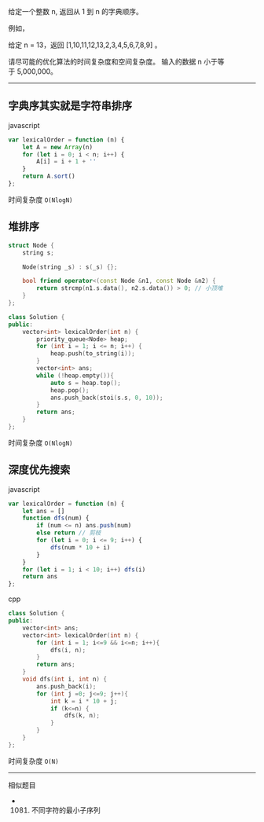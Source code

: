 给定一个整数 n, 返回从 1 到 n 的字典顺序。

例如，

给定 n = 13，返回 [1,10,11,12,13,2,3,4,5,6,7,8,9] 。

请尽可能的优化算法的时间复杂度和空间复杂度。 输入的数据 n 小于等于 5,000,000。

---

## 字典序其实就是字符串排序

javascript

```javascript
var lexicalOrder = function (n) {
    let A = new Array(n)
    for (let i = 0; i < n; i++) {
        A[i] = i + 1 + ''
    }
    return A.sort()
};
```

时间复杂度 `O(NlogN)`

## 堆排序

```cpp
struct Node {
    string s;

    Node(string _s) : s(_s) {};

    bool friend operator<(const Node &n1, const Node &n2) {
        return strcmp(n1.s.data(), n2.s.data()) > 0; // 小顶堆
    }
};

class Solution {
public:
    vector<int> lexicalOrder(int n) {
        priority_queue<Node> heap;
        for (int i = 1; i <= n; i++) {
            heap.push(to_string(i));
        }
        vector<int> ans;
        while (!heap.empty()){
            auto s = heap.top();
            heap.pop();
            ans.push_back(stoi(s.s, 0, 10));
        }
        return ans;
    }
};
```

时间复杂度 `O(NlogN)`

## 深度优先搜索

javascript

```javascript
var lexicalOrder = function (n) {
    let ans = []
    function dfs(num) {
        if (num <= n) ans.push(num)
        else return // 剪枝
        for (let i = 0; i <= 9; i++) {
            dfs(num * 10 + i)
        }
    }
    for (let i = 1; i < 10; i++) dfs(i)
    return ans
};
```

cpp

```cpp
class Solution {
public:
    vector<int> ans;
    vector<int> lexicalOrder(int n) {
        for (int i = 1; i<=9 && i<=n; i++){
            dfs(i, n);
        }
        return ans;
    }
    void dfs(int i, int n) {
        ans.push_back(i);
        for (int j =0; j<=9; j++){
            int k = i * 10 + j;
            if (k<=n) {
                dfs(k, n);
            }
        }
    }
};
```

时间复杂度 `O(N)`

---

相似题目

- 1081. 不同字符的最小子序列
